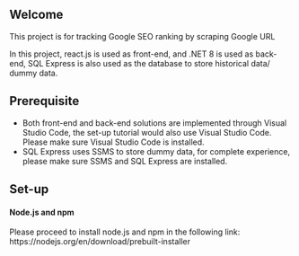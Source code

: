 <h2>Welcome</h2>
<p>This project is for tracking Google SEO ranking by scraping Google URL </p>
<p>In this project, react.js is used as front-end, and .NET 8 is used as back-end, SQL Express is also used as the database to store historical data/ dummy data.</p>
<h2>Prerequisite</h2>
<ul><li>Both front-end and back-end solutions are implemented through Visual Studio Code, the set-up tutorial would also use Visual Studio Code. Please make sure Visual Studio Code is installed.</li>
<li>SQL Express uses SSMS to store dummy data, for complete experience, please make sure SSMS and SQL Express are installed.</li></ul>
<h2>Set-up</h2>
<h4>Node.js and npm</h4>
<p>Please proceed to install node.js and npm in the following link: <a>https://nodejs.org/en/download/prebuilt-installer</a></p>
